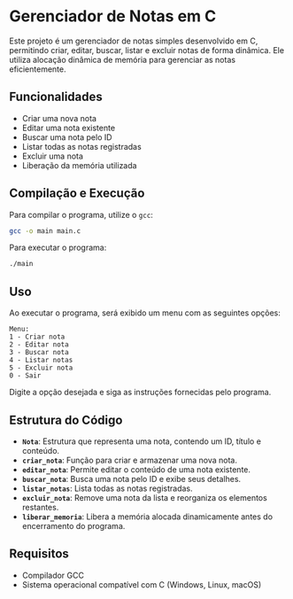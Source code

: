 # Gerenciador de Notas em C

Este projeto é um gerenciador de notas simples desenvolvido em C, permitindo criar, editar, buscar, listar e excluir notas de forma dinâmica. Ele utiliza alocação dinâmica de memória para gerenciar as notas eficientemente.

## Funcionalidades
- Criar uma nova nota
- Editar uma nota existente
- Buscar uma nota pelo ID
- Listar todas as notas registradas
- Excluir uma nota
- Liberação da memória utilizada

## Compilação e Execução

Para compilar o programa, utilize o `gcc`:

```sh
gcc -o main main.c
```

Para executar o programa:

```sh
./main
```

## Uso
Ao executar o programa, será exibido um menu com as seguintes opções:

```
Menu:
1 - Criar nota
2 - Editar nota
3 - Buscar nota
4 - Listar notas
5 - Excluir nota
0 - Sair
```

Digite a opção desejada e siga as instruções fornecidas pelo programa.

## Estrutura do Código
- **`Nota`**: Estrutura que representa uma nota, contendo um ID, título e conteúdo.
- **`criar_nota`**: Função para criar e armazenar uma nova nota.
- **`editar_nota`**: Permite editar o conteúdo de uma nota existente.
- **`buscar_nota`**: Busca uma nota pelo ID e exibe seus detalhes.
- **`listar_notas`**: Lista todas as notas registradas.
- **`excluir_nota`**: Remove uma nota da lista e reorganiza os elementos restantes.
- **`liberar_memoria`**: Libera a memória alocada dinamicamente antes do encerramento do programa.

## Requisitos
- Compilador GCC
- Sistema operacional compatível com C (Windows, Linux, macOS)
